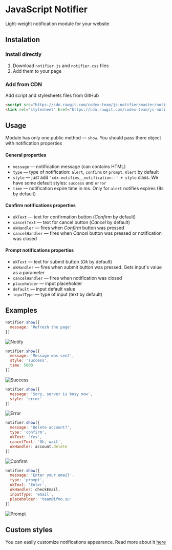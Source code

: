 # JavaScript Notifier
Light-weight notification module for your website


## Instalation

### Install directly
1. Download `notifier.js` and `notifier.css` files
2. Add them to your page

### Add from CDN
Add script and stylesheets files from GitHub
```html
<script src="https://cdn.rawgit.com/codex-team/js-notifier/master/notifier.js"></script>
<link rel="stylesheet" href="https://cdn.rawgit.com/codex-team/js-notifier/master/notifier.css">
```

## Usage
Module has only one public method — `show`. 
You should pass there object with notification properties

#### General properties
- `message` — notification message (can contains HTML)
- `type` — type of notification: `alert`, `confirm` or `prompt`. `Alert` by default
- `style` — just add `'cdx-notifies__notification--' + style` class. We have some default styles: `success` and `error` 
- `time` — notification expire time in ms. Only for `alert` notifies expires (8s by default)

#### Confirm notifications properties
- `okText` — text for confirmation button (*Confirm* by default)
- `cancelText` — text for cancel button (*Cancel* by default)
- `okHandler` — fires when *Confirm* button was pressed
- `cancelHandler` — fires when *Cancel* button was pressed or notification was closed

#### Prompt notifications properties
- `okText` — text for submit button (*Ok* by default)
- `okHandler` — fires when submit button was pressed. Gets input's value as a parameter
- `cancelHandler` — fires when notification was closed
- `placeholder` — input placeholder
- `default` — input default value
- `inputType` — type of input  (text by default)

## Examples
```javascript
notifier.show({
  message: 'Refresh the page'
})
```
![Notify](https://github.com/codex-team/js-notifier/blob/initial/docs/examples/notify.png)
```javascript
notifier.show({
  message: 'Message was sent',
  style: 'success',
  time: 5000
})
```
![Success](https://github.com/codex-team/js-notifier/blob/initial/docs/examples/success.png)
```javascript
notifier.show({
  message: 'Sory, server is busy now',
  style: 'error'
})
```
![Error](https://github.com/codex-team/js-notifier/blob/initial/docs/examples/error.png)
```javascript
notifier.show({
  message: 'Delete account?',
  type: 'confirm',
  okText: 'Yes',
  cancelText: 'Oh, wait',
  okHandler: account.delete
})
```
![Confirm](https://github.com/codex-team/js-notifier/blob/initial/docs/examples/confirm.png)
```javascript
notifier.show({
  message: 'Enter your email',
  type: 'prompt',
  okText: 'Enter',
  okHandler: checkEmail,
  inputType: 'email',
  placeholder: 'team@ifmo.su'
})
```
![Prompt](https://github.com/codex-team/js-notifier/blob/initial/docs/examples/prompt.png)

## Custom styles
You can easily customize notifications appearance. Read more about it [here](https://github.com/codex-team/js-notifier/blob/initial/docs/styles.md)
